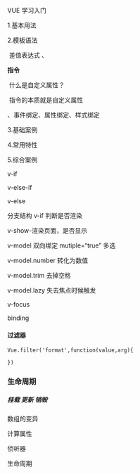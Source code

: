VUE 学习入门

1.基本用法

2.模板语法

​     差值表达式 、

**指令**

​	什么是自定义属性？

​	指令的本质就是自定义属性

   

、事件绑定、属性绑定、样式绑定

3.基础案例

4.常用特性

5.综合案例





v-if

v-else-if

v-else



分支结构 v-if 判断是否渲染

v-show-渲染页面，是否显示 

v-model 双向绑定   mutiple=“true” 多选

v-model.number 转化为数值

v-model.trim 去掉空格

v-model.lazy 失去焦点时候触发



v-focus



binding



#### 过滤器

``` 
Vue.filter('format',function(value,arg){

})
```



### 生命周期

##### 挂载  更新 销毁

数组的变异

计算属性

侦听器

生命周期









